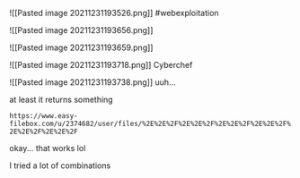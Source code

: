 ![[Pasted image 20211231193526.png]]
#webexploitation 

![[Pasted image 20211231193656.png]]

![[Pasted image 20211231193659.png]]

![[Pasted image 20211231193718.png]]
Cyberchef

![[Pasted image 20211231193738.png]]
uuh...

at least it returns something

`https://www.easy-filebox.com/u/2374682/user/files/%2E%2E%2F%2E%2E%2F%2E%2E%2F%2E%2E%2F%2E%2E%2F%2E%2E%2F`

okay... that works lol

I tried a lot of combinations